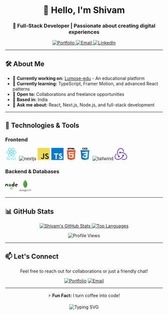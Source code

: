 <div align="center">

# 👋 Hello, I'm Shivam

### 🚀 Full-Stack Developer | Passionate about creating digital experiences

<p align="center">
  <a href="https://shivampro.vercel.app" target="_blank">
    <img src="https://img.shields.io/badge/Portfolio-%23000000.svg?style=for-the-badge&logo=vercel&logoColor=white" alt="Portfolio"/>
  </a>
  <a href="mailto:shivamkabusiness@gmail.com">
    <img src="https://img.shields.io/badge/Email-D14836?style=for-the-badge&logo=gmail&logoColor=white" alt="Email"/>
  </a>
  <a href="https://www.linkedin.com/in/your-linkedin" target="_blank">
    <img src="https://img.shields.io/badge/LinkedIn-0077B5?style=for-the-badge&logo=linkedin&logoColor=white" alt="LinkedIn"/>
  </a>
</p>

</div>

---

## 🛠️ About Me

- 🔭 **Currently working on:** [Lumose-edu](https://lumose-edu.vercel.app) - An educational platform
- 🌱 **Currently learning:** TypeScript, Framer Motion, and advanced React patterns
- 💼 **Open to:** Collaborations and freelance opportunities
- 📍 **Based in:** India
- 💬 **Ask me about:** React, Next.js, Node.js, and full-stack development

---

## 🚀 Technologies & Tools

### Frontend
<p align="left">
  <img src="https://raw.githubusercontent.com/devicons/devicon/master/icons/react/react-original-wordmark.svg" alt="react" width="40" height="40"/>
  <img src="https://assets.vercel.com/image/upload/v1662134459/nextjs/Icon_light_background.png" alt="nextjs" width="40" height="40"/>
  <img src="https://raw.githubusercontent.com/devicons/devicon/master/icons/javascript/javascript-original.svg" alt="javascript" width="40" height="40"/>
  <img src="https://raw.githubusercontent.com/devicons/devicon/master/icons/typescript/typescript-original.svg" alt="typescript" width="40" height="40"/>
  <img src="https://raw.githubusercontent.com/devicons/devicon/master/icons/html5/html5-original-wordmark.svg" alt="html5" width="40" height="40"/>
  <img src="https://raw.githubusercontent.com/devicons/devicon/master/icons/css3/css3-original-wordmark.svg" alt="css3" width="40" height="40"/>
  <img src="https://www.vectorlogo.zone/logos/tailwindcss/tailwindcss-icon.svg" alt="tailwind" width="40" height="40"/>
  <img src="https://raw.githubusercontent.com/devicons/devicon/master/icons/redux/redux-original.svg" alt="redux" width="40" height="40"/>
</p>

### Backend & Databases
<p align="left">
  <img src="https://raw.githubusercontent.com/devicons/devicon/master/icons/nodejs/nodejs-original-wordmark.svg" alt="nodejs" width="40" height="40"/>
  <img src="https://raw.githubusercontent.com/devicons/devicon/master/icons/mongodb/mongodb-original-wordmark.svg" alt="mongodb" width="40" height="40"/>
</p>

---

## 📊 GitHub Stats

<div align="center">
  
  <a href="https://github.com/shivam-ka">
    <img height="180em" src="https://github-readme-stats.vercel.app/api?username=shivam-ka&show_icons=true&theme=radical&include_all_commits=true&count_private=true" alt="Shivam's GitHub Stats"/>
    <img height="180em" src="https://github-readme-stats.vercel.app/api/top-langs/?username=shivam-ka&layout=compact&theme=radical&langs_count=8" alt="Top Languages"/>
  </a>
  
  <p align="center">
    <img src="https://komarev.com/ghpvc/?username=shivam-ka&color=blueviolet" alt="Profile Views"/>
  </p>
  
</div>

---

## 📫 Let's Connect

<p align="center">
  Feel free to reach out for collaborations or just a friendly chat!
</p>

<div align="center">
  
  [![Portfolio](https://img.shields.io/badge/Portfolio-000000?style=for-the-badge&logo=vercel&logoColor=white)](https://shivampro.vercel.app)
  [![Email](https://img.shields.io/badge/Email-D14836?style=for-the-badge&logo=gmail&logoColor=white)](mailto:shivamkabusiness@gmail.com)

</div>

---

<div align="center">
  
  ⚡ **Fun Fact:** I turn coffee into code!
  
  <img src="https://readme-typing-svg.herokuapp.com?font=Fira+Code&pause=1000&color=22F729&center=true&vCenter=true&width=435&lines=Building+the+web+one+component+at+a+time;Full+Stack+Developer;Problem+Solver;Continuous+Learner" alt="Typing SVG" />

</div>
